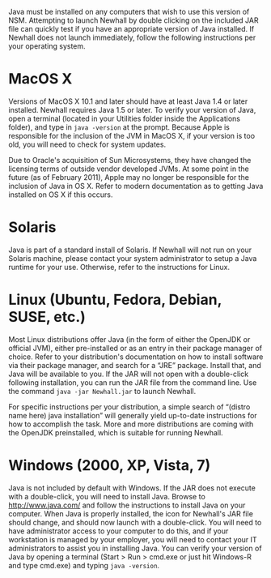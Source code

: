 Java must be installed on any computers that wish to use this version of NSM. Attempting to
launch Newhall by double clicking on the included JAR file can quickly test if you have an appropriate
version of Java installed. If Newhall does not launch immediately, follow the following instructions
per your operating system.

# MacOS X #
Versions of MacOS X 10.1 and later should have at least Java 1.4 or later installed. Newhall
requires Java 1.5 or later. To verify your version of Java, open a terminal (located in your Utilities
folder inside the Applications folder), and type in `java -version` at the prompt. Because Apple is
responsible for the inclusion of the JVM in MacOS X, if your version is too old, you will need to check
for system updates.

Due to Oracle's acquisition of Sun Microsystems, they have changed the licensing terms of
outside vendor developed JVMs. At some point in the future (as of February 2011), Apple may no
longer be responsible for the inclusion of Java in OS X. Refer to modern documentation as to getting
Java installed on OS X if this occurs.

# Solaris #
Java is part of a standard install of Solaris. If Newhall will not run on your Solaris machine,
please contact your system administrator to setup a Java runtime for your use. Otherwise, refer to the
instructions for Linux.

# Linux (Ubuntu, Fedora, Debian, SUSE, etc.) #
Most Linux distributions offer Java (in the form of either the OpenJDK or official JVM), either
pre-installed or as an entry in their package manager of choice. Refer to your distribution's
documentation on how to install software via their package manager, and search for a “JRE” package.
Install that, and Java will be available to you. If the JAR will not open with a double-click following
installation, you can run the JAR file from the command line. Use the command `java -jar Newhall.jar` to launch Newhall.

For specific instructions per your distribution, a simple search of “(distro name here) java
installation” will generally yield up-to-date instructions for how to accomplish the task. More and
more distributions are coming with the OpenJDK preinstalled, which is suitable for running Newhall.

# Windows (2000, XP, Vista, 7) #
Java is not included by default with Windows. If the JAR does not execute with a double-click,
you will need to install Java. Browse to http://www.java.com/ and follow the instructions to install
Java on your computer. When Java is properly installed, the icon for Newhall's JAR file should
change, and should now launch with a double-click. You will need to have administrator access to your
computer to do this, and if your workstation is managed by your employer, you will need to contact
your IT administrators to assist you in installing Java.
You can verify your version of Java by opening a terminal (Start > Run > cmd.exe or just hit
Windows-R and type cmd.exe) and typing `java -version`.